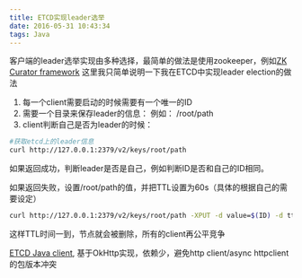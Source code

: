 ```yaml
---
title: ETCD实现leader选举
date: 2016-05-31 10:43:34
tags: Java
---
```

客户端的leader选举实现由多种选择，最简单的做法是使用zookeeper，例如[ZK Curator framework](http://curator.apache.org/curator-recipes/leader-election.html)
这里我只简单说明一下我在ETCD中实现leader election的做法

1. 每一个client需要启动的时候需要有一个唯一的ID
2. 需要一个目录来保存leader的信息： 例如： /root/path
3. client判断自己是否为leader的时候：
```bash
#获取etcd上的leader信息
curl http://127.0.0.1:2379/v2/keys/root/path
```
如果返回成功，判断leader是否是自己，例如判断ID是否和自己的ID相同。

如果返回失败，设置/root/path的值，并把TTL设置为60s（具体的根据自己的需要设定）
```bash
curl http://127.0.0.1:2379/v2/keys/root/path -XPUT -d value=$(ID) -d ttl=60
```
这样TTL时间一到，节点就会被删除，所有的client再公平竞争

[ETCD Java client](https://github.com/acupple/jetcd), 基于OkHttp实现，依赖少，避免http client/async httpclient的包版本冲突